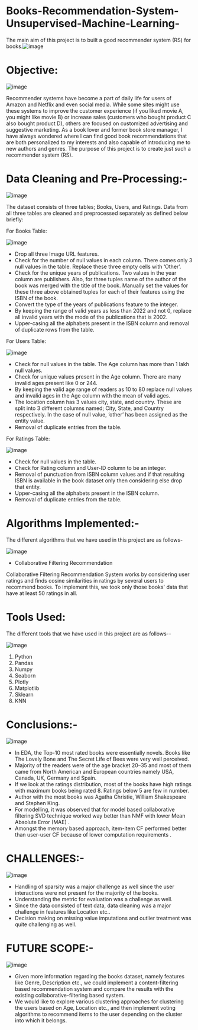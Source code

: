 # Books-Recommendation-System-Unsupervised-Machine-Learning-
The main aim of this project is to built a good recommender system (RS) for books.![image](https://user-images.githubusercontent.com/88799249/154325914-620e6434-edc3-4ace-b6a1-22d3408cd07a.png)
# Objective:

![image](https://user-images.githubusercontent.com/88799249/155769464-4ae168f7-90b3-402f-bfad-9a8fe1cea43d.png)

Recommender systems have become a part of daily life for users of Amazon and Netflix and even social media. While some sites might use these systems to improve the customer experience (if you liked movie A, you might like movie B) or increase sales (customers who bought product C also bought product D), others are focused on customized advertising and suggestive marketing. As a book lover and former book store manager, I have always wondered where I can find good book recommendations that are both personalized to my interests and also capable of introducing me to new authors and genres. The purpose of this project is to create just such a recommender system (RS).

# Data Cleaning and Pre-Processing:-
![image](https://user-images.githubusercontent.com/88799249/155766150-2821ace4-030c-4c2c-9dab-dd943ba4e23c.png)


The dataset consists of three tables; Books, Users, and Ratings. Data from all three tables are cleaned and preprocessed separately as defined below briefly:

For Books Table:


![image](https://user-images.githubusercontent.com/88799249/155894733-7ff5900c-d369-4029-b102-94afff54d390.png)


* Drop all three Image URL features.
* Check for the number of null values in each column. There comes only 3 null values in the table. Replace these three empty cells with ‘Other’.
* Check for the unique years of publications. Two values in the year column are publishers. Also, for three tuples name of the author of the book was merged with the title of the book. Manually set the values for these three above obtained tuples for each of their features using the ISBN of the book.
* Convert the type of the years of publications feature to the integer.
* By keeping the range of valid years as less than 2022 and not 0, replace all invalid years with the mode of the publications that is 2002.
* Upper-casing all the alphabets present in the ISBN column and removal of duplicate rows from the table.


For Users Table:


 ![image](https://user-images.githubusercontent.com/88799249/155894836-9167ebea-4cec-43d7-ad92-689ee90227aa.png)


* Check for null values in the table. The Age column has more than 1 lakh null values.
* Check for unique values present in the Age column. There are many invalid ages present like 0 or 244.
* By keeping the valid age range of readers as 10 to 80 replace null values and invalid ages in the Age column with the mean of valid ages.
* The location column has 3 values city, state, and country. These are split into 3 different columns named; City, State, and Country respectively. In the case of null value, ‘other’ has been assigned as the entity value.
* Removal of duplicate entries from the table.


For Ratings Table:

![image](https://user-images.githubusercontent.com/88799249/155894867-656a879c-9d55-46b5-9650-2d23097aadd7.png)


* Check for null values in the table.
* Check for Rating column and User-ID column to be an integer.
* Removal of punctuation from ISBN column values and if that resulting ISBN is available in the book dataset only then considering else drop that entity.
* Upper-casing all the alphabets present in the ISBN column.
* Removal of duplicate entries from the table.

#  Algorithms Implemented:- 
The different algorithms that we have used in this project are as follows-

 ![image](https://user-images.githubusercontent.com/88799249/156038176-6dd56841-4a97-426d-982a-bb1b53f316ef.png)


* Collaborative Filtering Recommendation

Collaborative Filtering Recommendation System works by considering user ratings and finds cosine similarities in ratings by several users to recommend books. To implement this, we took only those books' data that have at least 50 ratings in all.

# Tools Used:
The different tools that we have used in this project are as follows--

![image](https://user-images.githubusercontent.com/88799249/155894943-6c80d776-5281-4cd3-a3b0-1f985608cf4b.png)

1. Python
2. Pandas
3. Numpy
4. Seaborn
5. Plotly
5. Matplotlib
6. Sklearn
7. KNN



# Conclusions:-
 ![image](https://user-images.githubusercontent.com/88799249/157096139-bf2dafe9-4dde-4d6b-9632-8c76a6e8c6a5.png)

*  In EDA, the Top-10 most rated books were essentially novels. Books like The Lovely Bone and The Secret Life of Bees were very well perceived.
*  Majority of the readers were of the age bracket 20–35 and most of them came from North American and European countries namely USA, Canada, UK, Germany and Spain.
*  If we look at the ratings distribution, most of the books have high ratings with maximum books being rated 8. Ratings below 5 are few in number.
*  Author with the most books was Agatha Christie, William Shakespeare and Stephen King.
*  For modelling, it was observed that for model based collaborative filtering SVD technique worked way better than NMF with lower Mean Absolute Error (MAE) .
*  Amongst the memory based approach, item-item CF performed better than user-user CF because of lower computation requirements .

# CHALLENGES:-
 ![image](https://user-images.githubusercontent.com/88799249/157095932-7a9983ee-dd0e-41ee-a958-65f8b1bbca39.png)


* Handling of sparsity was a major challenge as well since the user interactions were not present for the majority of the books.
* Understanding the metric for evaluation was a challenge as well.
* Since the data consisted of text data, data cleaning was a major challenge in features like Location etc..
* Decision making on missing value imputations and outlier treatment was quite challenging as well.

# FUTURE SCOPE:-
![image](https://user-images.githubusercontent.com/88799249/157096691-83a727b5-981a-4f18-8443-96b250e11a20.png)

* Given more information regarding the books dataset, namely features like Genre, Description etc., we could implement a content-filtering based recommendation system and compare the results with the existing collaborative-filtering based system.
* We would like to explore various clustering approaches for clustering the users based on Age, Location etc., and then implement voting algorithms to recommend items to the user depending on the cluster into which it belongs.









